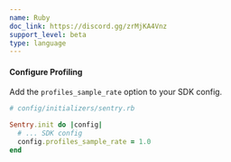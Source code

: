 ```yaml
---
name: Ruby
doc_link: https://discord.gg/zrMjKA4Vnz
support_level: beta
type: language
---
```


#### Configure Profiling

Add the `profiles_sample_rate` option to your SDK config.

```ruby
# config/initializers/sentry.rb

Sentry.init do |config|
  # ... SDK config
  config.profiles_sample_rate = 1.0
end
```
